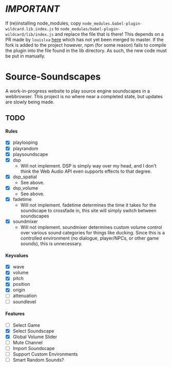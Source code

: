 # *IMPORTANT*

If (re)installing node_modules, copy `node_modules.babel-plugin-wildcard.lib.index.js` to `node_modules/babel-plugin-wildcard/lib/index.js` and replace the file that is there!
This depends on a PR made by `louislva` [here](https://github.com/vihanb/babel-plugin-wildcard/pull/33) which has not yet been merged to master. If the fork is added to the project however, npm (for some reason) fails to compile the plugin into the file found in the lib directory. As such, the new code must be put in manually.

# Source-Soundscapes

A work-in-progress website to play source engine soundscapes in a webbrowser. This project is no where near a completed state, but updates are slowly being made.

## TODO

#### Rules

- [X] playlooping
- [X] playrandom
- [X] playsoundscape
- [X] dsp
  - Will not implement. DSP is simply way over my head, and I don't think the Web Audio API even supports effects to that degree.
- [X] dsp_spatial
  - See above.
- [X] dsp_volume
  - See above.
- [X] fadetime
  - Will not implement. fadetime determines the time it takes for the soundscape to crossfade in, this site will simply switch between soundscapes
- [X] soundmixer
  - Will not implement. soundmixer determines custom volume control over various sound categories for things like ducking. Since this is a controlled environment (no dialogue, player/NPCs, or other game sounds), this is unnecessary.

#### Keyvalues

- [X] wave
- [X] volume
- [X] pitch
- [X] position
- [X] origin
- [ ] attenuation
- [ ] soundlevel 

#### Features

- [ ] Select Game
- [X] Select Soundscape
- [X] Global Volume Slider
- [ ] Mute Channel
- [ ] Import Soundscape
- [ ] Support Custom Environments
- [ ] Smart Random Sounds?